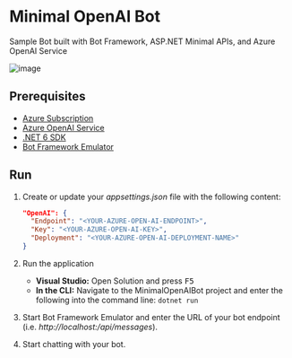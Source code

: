 # Minimal OpenAI Bot

Sample Bot built with Bot Framework, ASP.NET Minimal APIs, and Azure OpenAI Service

![image](https://user-images.githubusercontent.com/46974588/227020840-0ccf4378-a237-42fd-87f2-916f0aad7920.png)

## Prerequisites

- [Azure Subscription](https://aka.ms/free)
- [Azure OpenAI Service](https://learn.microsoft.com/azure/cognitive-services/openai/how-to/create-resource?pivots=web-portal)
- [.NET 6 SDK](https://dotnet.microsoft.com/download/dotnet/6.0)
- [Bot Framework Emulator](https://github.com/Microsoft/BotFramework-Emulator/releases/tag/v4.14.1)

## Run 

1. Create or update your *appsettings.json* file with the following content:

    ```json
    "OpenAI": {
      "Endpoint": "<YOUR-AZURE-OPEN-AI-ENDPOINT>",
      "Key": "<YOUR-AZURE-OPEN-AI-KEY>",
      "Deployment": "<YOUR-AZURE-OPEN-AI-DEPLOYMENT-NAME>"
    }
    ```

1. Run the application

    - **Visual Studio:** Open Solution and press <kbd>F5</kbd>
    - **In the CLI:** Navigate to the MinimalOpenAIBot project and enter the following into the command line: `dotnet run`
  
1. Start Bot Framework Emulator and enter the URL of your bot endpoint (i.e. *http://localhost:<PORT>/api/messages*).
1. Start chatting with your bot.
